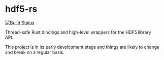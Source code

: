 # hdf5-rs

[![Build Status](https://travis-ci.org/aldanor/hdf5-rs.svg?branch=master)](https://travis-ci.org/aldanor/hdf5-rs)

Thread-safe Rust bindings and high-level wrappers for the HDF5 library API.

This project is in its early development stage and things are likely to change
and break on a regular basis.
